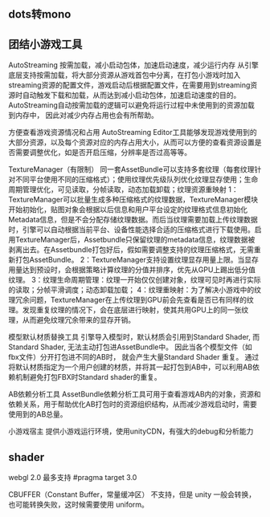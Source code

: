 ## dots转mono

## 团结小游戏工具
AutoStreaming
按需加载，减小启动包体，加速启动速度，减少运行内存
从引擎底层支持按需加载，将大部分资源从游戏首包中分离，在打包小游戏时加入streaming资源的配置文件，游戏启动后根据配置文件，在需要用到streaming资源时自动触发下载和加载，从而达到减小启动包体，加速启动速度的目的。AutoStreaming自动按需加载的逻辑可以避免将运行过程中未使用到的资源加载到内存中， 因此对减少内存占用也会有所帮助。

方便查看游戏资源情况和占用
AutoStreaming Editor工具能够发现游戏使用到的大部分资源，以及每个资源对应的内存占用大小，从而可以方便的查看资源设置是否需要调整优化，如是否开启压缩，分辨率是否过高等等。

TextureManager（有限制）
同一套AssetBundle可以支持多套纹理（每套纹理针对不同平台使用不同的压缩格式）；使用纹理优先级队列优化纹理显存使用；生命周期管理优化，可见读取，分帧读取，动态加载卸载；纹理资源重映射
1：TextureManager可以批量生成多种压缩格式的纹理数据，TextureManager模块开始初始化，贴图对象会根据以后信息和用户平台设定的纹理格式信息初始化Metadata信息，但是不会分配存储纹理数据。而后当纹理需要加载上传纹理数据时，引擎可以自动根据当前平台、设备性能选择合适的压缩格式进行下载使用。启用TextureManager后，Assetbundle只保留纹理的metadata信息，纹理数据被剥离出去。在Assetbundle打包好后，假如需要调整支持的纹理压缩格式，无需重新打包AssetBundle。
2：TextureManager支持设置纹理显存用量上限。当显存用量达到预设时，会根据策略计算纹理的分值并排序，优先从GPU上踢出低分值纹理。
3：纹理生命周期管理：纹理一开始仅仅创建对象，纹理可见时再进行实际的读取；分帧平滑调度；动态卸载加载；
4：纹理重映射：为了解决小游戏中的纹理冗余问题，TextureManager在上传纹理到GPU前会先查看是否已有同样的纹理。发现重复纹理的情况下，会在底层进行映射，使其共用GPU上的同一张纹理，从而避免纹理冗余带来的显存开销。

模型默认材质替换工具
引擎导入模型时，默认材质会引用到Standard Shader, 而Standard Shader, 无法主动打包进AssetBundle中。 因此当各个模型文件（如fbx文件）分开打包进不同的AB时， 就会产生大量Standard Shader 重复。
通过将默认材质指定为一个用户创建的材质，并将其一起打包到AB中，可以利用AB依赖机制避免打包FBX时Standard shader的重复。

AB依赖分析工具
AssetBundle依赖分析工具可用于查看游戏AB内的对象，资源和依赖关系，用于帮助优化AB打包时的资源组织结构，从而减少游戏启动时，需要使用到的AB总量。

小游戏宿主
提供小游戏运行环境，使用unityCDN，有强大的debug和分析能力


## shader

webgl 2.0 最多支持 #pragma target 3.0  

CBUFFER（Constant Buffer，常量缓冲区） 不支持，但是 unity 一般会转换，也可能转换失败，这时候需要使用 uniform。
